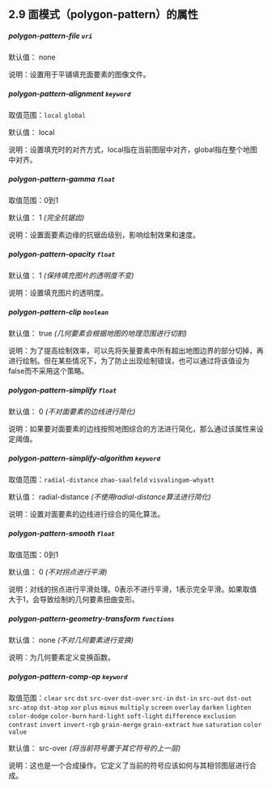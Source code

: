 ## 2.9 面模式（polygon-pattern）的属性

##### polygon-pattern-file `uri`

默认值： none

说明：设置用于平铺填充面要素的图像文件。



##### polygon-pattern-alignment `keyword`

取值范围：`local` `global`

默认值： local

说明：设置填充时的对齐方式，local指在当前图层中对齐，global指在整个地图中对齐。



##### polygon-pattern-gamma `float`

取值范围：0到1

默认值： 1 _(完全抗锯齿)_

说明：设置面要素边缘的抗锯齿级别，影响绘制效果和速度。



##### polygon-pattern-opacity `float`

默认值： 1 _(保持填充图片的透明度不变)_

说明：设置填充图片的透明度。



##### polygon-pattern-clip `boolean`

默认值： true _(几何要素会根据地图的地理范围进行切割)_

说明：为了提高绘制效率，可以先将矢量要素中所有超出地图边界的部分切掉，再进行绘制。但在某些情况下，为了防止出现绘制错误，也可以通过将该值设为false而不采用这个策略。



##### polygon-pattern-simplify `float`

默认值： 0 _(不对面要素的边线进行简化)_

说明：如果要对面要素的边线按照地图综合的方法进行简化，那么通过该属性来设定阈值。



##### polygon-pattern-simplify-algorithm `keyword`

取值范围：`radial-distance` `zhao-saalfeld` `visvalingam-whyatt`

默认值： radial-distance _(不使用radial-distance算法进行简化)_

说明：设置对面要素的边线进行综合的简化算法。



##### polygon-pattern-smooth `float`

取值范围：0到1

默认值： 0 _(不对拐点进行平滑)_

说明：对线的拐点进行平滑处理。0表示不进行平滑，1表示完全平滑。如果取值大于1，会导致绘制的几何要素扭曲变形。



##### polygon-pattern-geometry-transform `functions`

默认值： none _(不对几何要素进行变换)_

说明：为几何要素定义变换函数。



##### polygon-pattern-comp-op `keyword`

取值范围：`clear` `src` `dst` `src-over` `dst-over` `src-in` `dst-in` `src-out` `dst-out` `src-atop` `dst-atop` `xor` `plus` `minus` `multiply` `screen` `overlay` `darken` `lighten` `color-dodge` `color-burn` `hard-light` `soft-light` `difference` `exclusion` `contrast` `invert` `invert-rgb` `grain-merge` `grain-extract` `hue` `saturation` `color` `value`

默认值： src-over _(将当前符号置于其它符号的上一层)_

说明：这也是一个合成操作。它定义了当前的符号应该如何与其相邻图层进行合成。

